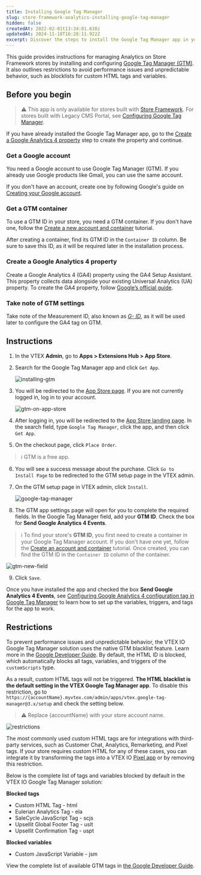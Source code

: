 ```yaml
---
title: Installing Google Tag Manager
slug: store-framework-analytics-installing-google-tag-manager
hidden: false
createdAt: 2022-02-01t13:34:01.638z
updatedAt: 2024-11-18T16:28:11.922Z
excerpt: Discover the steps to install the Google Tag Manager app in your Store Framework store.
---
```


This guide provides instructions for managing Analytics on Store Framework stores by installing and configuring [Google Tag Manager (GTM)](https://tagmanager.google.com/). It also outlines restrictions to avoid performance issues and unpredictable behavior, such as blocklists for custom HTML tags and variables.

## Before you begin

> ⚠️ This app is only available for stores built with [Store Framework](https://developers.vtex.com/docs/guides/store-framework). For stores built with Legacy CMS Portal, see [Configuring Google Tag Manager](https://help.vtex.com/en/tutorial/how-to-setup-google-analytics-in-vtex-store--G2P0rmSrEiqCcmUMyUUwG#configuring-google-tag-manager).

If you have already installed the Google Tag Manager app, go to the [Create a Google Analytics 4 property](#create-a-google-analytics-4-property) step to create the property and continue.

<Steps>

### Get a Google account

You need a Google account to use Google Tag Manager (GTM). If you already use Google products like Gmail, you can use the same account.

If you don't have an account, create one by following Google's guide on [Creating your Google account](https://accounts.google.com/signup/v2/webcreateaccount?service=analytics\&continue=https%3A%2F%2Ftagmanager.google.com%2F\&dsh=S1158101756%3A1642078409369040\&biz=true\&flowName=GlifWebSignIn\&flowEntry=SignUp\&nogm=true).

### Get a GTM container

To use a GTM ID in your store, you need a GTM container. If you don't have one, follow the [Create a new account and container](https://support.google.com/tagmanager/answer/6103696?hl=en#install) tutorial.

After creating a container, find its GTM ID in the `Container ID` column. Be sure to save this ID, as it will be required later in the installation process.

### Create a Google Analytics 4 property

Create a Google Analytics 4 (GA4) property using the GA4 Setup Assistant. This property collects data alongside your existing Universal Analytics (UA) property. To create the GA4 property, follow [Google’s official guide](https://support.google.com/analytics/answer/9744165#zippy=%2Cin-this-article).

### Take note of GTM settings

Take note of the Measurement ID, also known as [_G- ID_](https://support.google.com/analytics/answer/9539598#find-G-ID), as it will be used later to configure the GA4 tag on GTM.

</Steps>

## Instructions

1. In the VTEX **Admin**, go to **Apps > Extensions Hub > App Store**.

2. Search for the Google Tag Manager app and click `Get App`.

   ![installing-gtm](https://cdn.jsdelivr.net/gh/vtexdocs/dev-portal-content@main/images/installing-gtm.gif)

3. You will be redirected to the [App Store page](https://apps.vtex.com/vtex-google-tag-manager/p). If you are not currently logged in, log in to your account.

   ![gtm-on-app-store](https://cdn.jsdelivr.net/gh/vtexdocs/dev-portal-content@main/images/gtm-on-app-store.gif)

4. After logging in, you will be redirected to the [App Store landing page](https://apps.vtex.com/). In the search field, type `Google Tag Manager`, click the app, and then click `Get App`.

5. On the checkout page, click `Place Order`.

> ℹ️ GTM is a free app.

6. You will see a success message about the purchase. Click `Go to Install Page` to be redirected to the GTM setup page in the VTEX admin.

7. On the GTM setup page in VTEX admin, click `Install`.

   ![google-tag-manager](https://cdn.jsdelivr.net/gh/vtexdocs/dev-portal-content@main/images/google-tag-manager.gif)

8. The GTM app settings page will open for you to complete the required fields.
   In the Google Tag Manager field, add your **GTM ID**.
   Check the box for **Send Google Analytics 4 Events**.

> ℹ️ To find your store's **GTM ID**, you first need to create a container in your Google Tag Manager account. If you don't have one yet, follow the [Create an account and container](https://support.google.com/tagmanager/answer/6103696?hl=en#install) tutorial. Once created, you can find the GTM ID in the `Container ID` column of the container.

![gtm-new-field](https://vtexhelp.vtexassets.com/assets/docs/src/gtm-new-field___bf665f34409d6d7cbcfc79239e277ee0.png)

9. Click `Save`.

Once you have installed the app and checked the box **Send Google Analytics 4 Events**, see [Configuring Google Analytics 4 configuration tag in Google Tag Manager](https://developers.vtex.com/docs/guides/vtex-io-documentation-setting-up-google-tag-manager) to learn how to set up the variables, triggers, and tags for the app to work.

## Restrictions

To prevent performance issues and unpredictable behavior, the VTEX IO Google Tag Manager solution uses the native GTM blacklist feature. Learn more in the [Google Developer Guide](https://developers.google.com/tag-platform/tag-manager/web/restrict). By default, the HTML ID is blocked, which automatically blocks all tags, variables, and triggers of the `customScripts` type.

As a result, custom HTML tags will not be triggered. **The HTML blacklist is the default setting in the VTEX Google Tag Manager app**. To disable this restriction, go to `https://{accountName}.myvtex.com/admin/apps/vtex.google-tag-manager@3.x/setup` and check the setting below.

> ⚠ Replace {accountName} with your store account name.

![restrictions](https://cdn.jsdelivr.net/gh/vtexdocs/dev-portal-content@main/images/vtex-io-documentation-installing-google-tag-manager-1.png)

The most commonly used custom HTML tags are for integrations with third-party services, such as Customer Chat, Analytics, Remarketing, and Pixel tags. If your store requires custom HTML for any of these cases, you can integrate it by transforming the tags into a VTEX IO [Pixel app](https://developers.vtex.com/docs/guides/vtex-io-documentation-pixel-app) or by removing this restriction.

Below is the complete list of tags and variables blocked by default in the VTEX IO Google Tag Manager solution:

**Blocked tags**

- Custom HTML Tag - html
- Eulerian Analytics Tag - ela
- SaleCycle JavaScript Tag - scjs
- Upsellit Global Footer Tag - uslt
- Upsellit Confirmation Tag - uspt

**Blocked variables**

- Custom JavaScript Variable - jsm

View the complete list of available GTM tags in [the Google Developer Guide](https://developers.google.com/tag-platform/tag-manager/web/datalayer).
